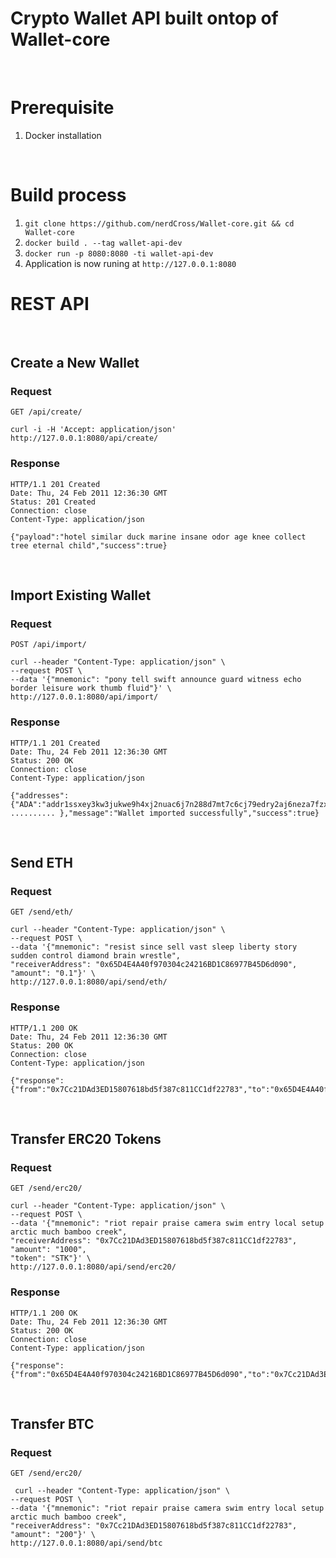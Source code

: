 # Crypto Wallet API built ontop of Wallet-core
&nbsp;

# Prerequisite 
1. Docker installation

&nbsp;
# Build process
1. ```git clone https://github.com/nerdCross/Wallet-core.git && cd Wallet-core```
2. ```docker build . --tag wallet-api-dev```
3. ```docker run -p 8080:8080 -ti wallet-api-dev```
4. Application is now runing at `http://127.0.0.1:8080`


# REST API

&nbsp;
## Create a New Wallet

### Request

`GET /api/create/`

    curl -i -H 'Accept: application/json' http://127.0.0.1:8080/api/create/

### Response

    HTTP/1.1 201 Created
    Date: Thu, 24 Feb 2011 12:36:30 GMT
    Status: 201 Created
    Connection: close
    Content-Type: application/json

    {"payload":"hotel similar duck marine insane odor age knee collect tree eternal child","success":true}

&nbsp;
## Import Existing Wallet

### Request

`POST /api/import/`

    curl --header "Content-Type: application/json" \
    --request POST \
    --data '{"mnemonic": "pony tell swift announce guard witness echo border leisure work thumb fluid"}' \
    http://127.0.0.1:8080/api/import/

### Response

    HTTP/1.1 201 Created
    Date: Thu, 24 Feb 2011 12:36:30 GMT
    Status: 200 OK
    Connection: close
    Content-Type: application/json

    {"addresses":{"ADA":"addr1ssxey3kw3jukwe9h4xj2nuac6j7n288d7mt7c6cj79edry2aj6neza7fzxq09hk4gealh2hft6dmwjt9szswwmxnm97fwvn2qdrwhl79ac8604","AE":"ak_8HUtFrsb61Bx8qkUf5fqWiGYx79GnGfREv47D9hV444Cex2a2","AION":"0xa0ba696c3da0603f4625e6ab0a4f9a877b582cd66f1c0b1406e0aae10bdbe881","ALGO":"KLPMI7IXI2XMMFY4DICS4JWSQZOJMBNIKCRN42Q3WDMUMPBW2RZAYURPPM","ATOM":"cosmos1c2sjgg4xhy8jc9678vm7gc3dg996k2mvkjwyhy","BAND":"band10rqva3pcaeel2t2fvl7p7f25wy723ks7a4wvwk","BNB":"bnb1pjrgfyuc5d3y78cwr3vk8d4c3xtg7s8ntp9gmx","BNT":"bluzelle1pvykqdr25ukfhgrck5nk3u34m3d4sgjh54fa58","BTC":"bc1qrt05c37mgrmewj6zhrpuedf03dgltvjm9mtqz0","BTG":"btg1qm6nhgq59sa9qgzg9kgeczllxnhxy6fkcw3snht","CLO":"0x2bd6Ee06ABa1Aa6cAb06D3B05210400F8E6Bbb35" .......... },"message":"Wallet imported successfully","success":true}

&nbsp;
## Send ETH

### Request

`GET /send/eth/`

    curl --header "Content-Type: application/json" \
    --request POST \
    --data '{"mnemonic": "resist since sell vast sleep liberty story sudden control diamond brain wrestle",
    "receiverAddress": "0x65D4E4A40f970304c24216BD1C86977B45D6d090",
    "amount": "0.1"}' \
    http://127.0.0.1:8080/api/send/eth/

### Response

    HTTP/1.1 200 OK
    Date: Thu, 24 Feb 2011 12:36:30 GMT
    Status: 200 OK
    Connection: close
    Content-Type: application/json

    {"response":{"from":"0x7Cc21DAd3ED15807618bd5f387c811CC1df22783","to":"0x65D4E4A40f970304c24216BD1C86977B45D6d090","amount":"0.00001ETH","gasPrice":"","nonce":"13","hash":"0x931e9ca39eab9fedf9741f8bea91378a850159adc3e94f89411c17e0537f1ae7"}}
    
&nbsp;
## Transfer ERC20 Tokens

### Request

`GET /send/erc20/`

    curl --header "Content-Type: application/json" \
    --request POST \
    --data '{"mnemonic": "riot repair praise camera swim entry local setup arctic much bamboo creek",
    "receiverAddress": "0x7Cc21DAd3ED15807618bd5f387c811CC1df22783",
    "amount": "1000",
    "token": "STK"}' \
    http://127.0.0.1:8080/api/send/erc20/

### Response

    HTTP/1.1 200 OK
    Date: Thu, 24 Feb 2011 12:36:30 GMT
    Status: 200 OK
    Connection: close
    Content-Type: application/json

    {"response":{"from":"0x65D4E4A40f970304c24216BD1C86977B45D6d090","to":"0x7Cc21DAd3ED15807618bd5f387c811CC1df22783","amount":"1000STK","gasPrice":"","nonce":"31","hash":"0xd286db791d35703eeba4b61139cf65aa8d4ed2be8b4d0b67aacaa20db81a3ae0"}}}
    
    
&nbsp;
## Transfer BTC

### Request

`GET /send/erc20/`

     curl --header "Content-Type: application/json" \
    --request POST \
    --data '{"mnemonic": "riot repair praise camera swim entry local setup arctic much bamboo creek",
    "receiverAddress": "0x7Cc21DAd3ED15807618bd5f387c811CC1df22783",
    "amount": "200"}' \
    http://127.0.0.1:8080/api/send/btc
